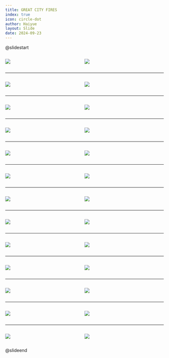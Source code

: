 ```yaml
---
title: GREAT CITY FIRES
index: true
icon: circle-dot
author: Haiyue
layout: Slide
date: 2024-09-23
---
```

 
@slidestart

<div style="display:flex">
<div style="flex:1">

![](/reading/english/Level-Z/GREAT%20CITY%20FIRES/001.webp)
</div>
<div style="flex:1">

![](/reading/english/Level-Z/GREAT%20CITY%20FIRES/002.webp)
</div>
</div>

---

<div style="display:flex">
<div style="flex:1">

![](/reading/english/Level-Z/GREAT%20CITY%20FIRES/003.webp)
</div>
<div style="flex:1">

![](/reading/english/Level-Z/GREAT%20CITY%20FIRES/004.webp)
</div>
</div>

---

<div style="display:flex">
<div style="flex:1">

![](/reading/english/Level-Z/GREAT%20CITY%20FIRES/005.webp)
</div>
<div style="flex:1">

![](/reading/english/Level-Z/GREAT%20CITY%20FIRES/006.webp)
</div>
</div>

---

<div style="display:flex">
<div style="flex:1">

![](/reading/english/Level-Z/GREAT%20CITY%20FIRES/007.webp)
</div>
<div style="flex:1">

![](/reading/english/Level-Z/GREAT%20CITY%20FIRES/008.webp)
</div>
</div>

---

<div style="display:flex">
<div style="flex:1">

![](/reading/english/Level-Z/GREAT%20CITY%20FIRES/009.webp)
</div>
<div style="flex:1">

![](/reading/english/Level-Z/GREAT%20CITY%20FIRES/010.webp)
</div>
</div>

---

<div style="display:flex">
<div style="flex:1">

![](/reading/english/Level-Z/GREAT%20CITY%20FIRES/011.webp)
</div>
<div style="flex:1">

![](/reading/english/Level-Z/GREAT%20CITY%20FIRES/012.webp)
</div>
</div>

---

<div style="display:flex">
<div style="flex:1">

![](/reading/english/Level-Z/GREAT%20CITY%20FIRES/013.webp)
</div>
<div style="flex:1">

![](/reading/english/Level-Z/GREAT%20CITY%20FIRES/014.webp)
</div>
</div>

---

<div style="display:flex">
<div style="flex:1">

![](/reading/english/Level-Z/GREAT%20CITY%20FIRES/015.webp)
</div>
<div style="flex:1">

![](/reading/english/Level-Z/GREAT%20CITY%20FIRES/016.webp)
</div>
</div>

---

<div style="display:flex">
<div style="flex:1">

![](/reading/english/Level-Z/GREAT%20CITY%20FIRES/017.webp)
</div>
<div style="flex:1">

![](/reading/english/Level-Z/GREAT%20CITY%20FIRES/018.webp)
</div>
</div>

---

<div style="display:flex">
<div style="flex:1">

![](/reading/english/Level-Z/GREAT%20CITY%20FIRES/019.webp)
</div>
<div style="flex:1">

![](/reading/english/Level-Z/GREAT%20CITY%20FIRES/020.webp)
</div>
</div>

---

<div style="display:flex">
<div style="flex:1">

![](/reading/english/Level-Z/GREAT%20CITY%20FIRES/021.webp)
</div>
<div style="flex:1">

![](/reading/english/Level-Z/GREAT%20CITY%20FIRES/022.webp)
</div>
</div>

---

<div style="display:flex">
<div style="flex:1">

![](/reading/english/Level-Z/GREAT%20CITY%20FIRES/023.webp)
</div>
<div style="flex:1">

![](/reading/english/Level-Z/GREAT%20CITY%20FIRES/024.webp)
</div>
</div>

---

<div style="display:flex">
<div style="flex:1">

![](/reading/english/Level-Z/GREAT%20CITY%20FIRES/025.webp)
</div>
<div style="flex:1">

![](/reading/english/Level-Z/GREAT%20CITY%20FIRES/026.webp)
</div>
</div>

@slideend